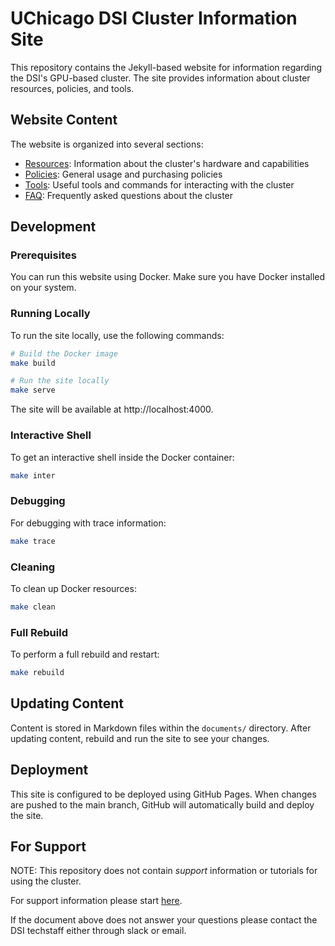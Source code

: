 # UChicago DSI Cluster Information Site

This repository contains the Jekyll-based website for information regarding the DSI's GPU-based cluster. The site provides information about cluster resources, policies, and tools.

## Website Content

The website is organized into several sections:

- [Resources](https://dsi-clinic.github.io/cluster-information-and-policies/resources/): Information about the cluster's hardware and capabilities
- [Policies](https://dsi-clinic.github.io/cluster-information-and-policies/policies/): General usage and purchasing policies
- [Tools](https://dsi-clinic.github.io/cluster-information-and-policies/tools/): Useful tools and commands for interacting with the cluster
- [FAQ](https://dsi-clinic.github.io/cluster-information-and-policies/faq/): Frequently asked questions about the cluster

## Development

### Prerequisites

You can run this website using Docker. Make sure you have Docker installed on your system.

### Running Locally

To run the site locally, use the following commands:

```bash
# Build the Docker image
make build

# Run the site locally
make serve
```

The site will be available at http://localhost:4000.

### Interactive Shell

To get an interactive shell inside the Docker container:

```bash
make inter
```

### Debugging

For debugging with trace information:

```bash
make trace
```

### Cleaning

To clean up Docker resources:

```bash
make clean
```

### Full Rebuild

To perform a full rebuild and restart:

```bash
make rebuild
```

## Updating Content

Content is stored in Markdown files within the `documents/` directory. After updating content, rebuild and run the site to see your changes.

## Deployment

This site is configured to be deployed using GitHub Pages. When changes are pushed to the main branch, GitHub will automatically build and deploy the site.

## For Support

NOTE: This repository does not contain _support_ information or tutorials for using the cluster. 

For support information please start [here](https://github.com/dsi-clinic/the-clinic/blob/main/tutorials/slurm.md). 

If the document above does not answer your questions please contact the DSI techstaff either through slack or email.